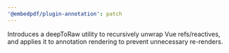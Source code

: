 ```yaml
---
'@embedpdf/plugin-annotation': patch
---
```


Introduces a deepToRaw utility to recursively unwrap Vue refs/reactives, and applies it to annotation rendering to prevent unnecessary re-renders.
